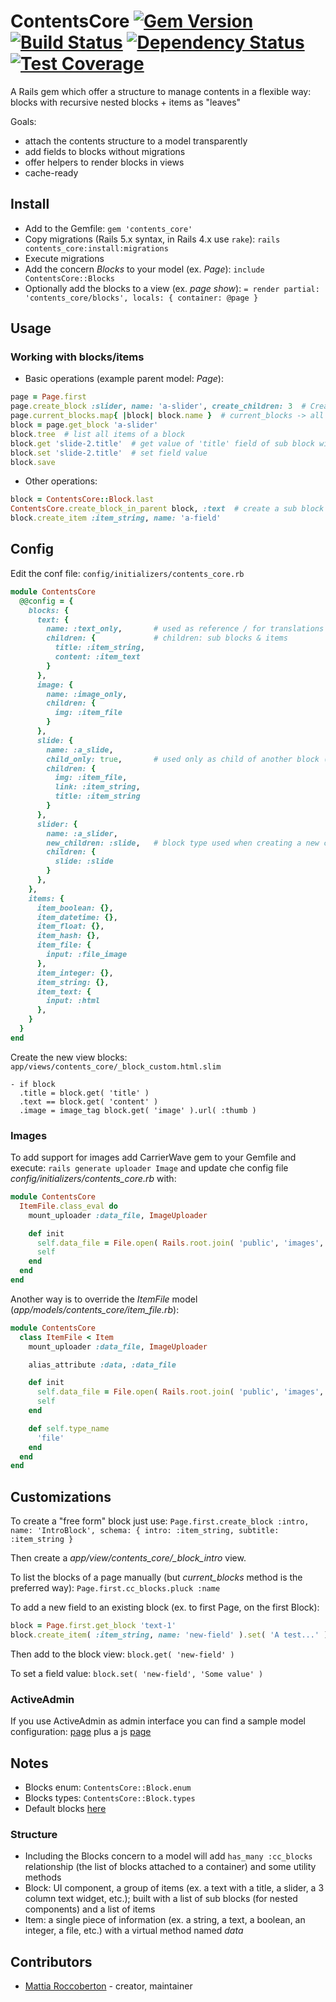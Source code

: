 # ContentsCore [![Gem Version](https://badge.fury.io/rb/contents_core.svg)](https://badge.fury.io/rb/contents_core) [![Build Status](https://travis-ci.org/blocknotes/contents_core.svg)](https://travis-ci.org/blocknotes/contents_core) [![Dependency Status](https://gemnasium.com/badges/github.com/blocknotes/contents_core.svg)](https://gemnasium.com/github.com/blocknotes/contents_core) [![Test Coverage](https://api.codeclimate.com/v1/badges/59196100a1ebb599b088/test_coverage)](https://codeclimate.com/github/blocknotes/contents_core/test_coverage)

A Rails gem which offer a structure to manage contents in a flexible way: blocks with recursive nested blocks + items as "leaves"

Goals:
- attach the contents structure to a model transparently
- add fields to blocks without migrations
- offer helpers to render blocks in views
- cache-ready

## Install

- Add to the Gemfile:
`gem 'contents_core'`
- Copy migrations (Rails 5.x syntax, in Rails 4.x use `rake`):
`rails contents_core:install:migrations`
- Execute migrations
- Add the concern *Blocks* to your model (ex. *Page*): `include ContentsCore::Blocks`
- Optionally add the blocks to a view (ex. *page show*): `= render partial: 'contents_core/blocks', locals: { container: @page }`

## Usage

### Working with blocks/items

- Basic operations (example parent model: *Page*):
```ruby
page = Page.first
page.create_block :slider, name: 'a-slider', create_children: 3  # Create a silder with 3 slides
page.current_blocks.map{ |block| block.name }  # current_blocks -> all published ordered blocks and query cached
block = page.get_block 'a-slider'
block.tree  # list all items of a block
block.get 'slide-2.title'  # get value of 'title' field of sub block with name 'slide-2' (name automatically generated at creation)
block.set 'slide-2.title'  # set field value
block.save
```

- Other operations:
```ruby
block = ContentsCore::Block.last
ContentsCore.create_block_in_parent block, :text  # create a sub block in a block
block.create_item :item_string, name: 'a-field'
```

## Config

Edit the conf file: `config/initializers/contents_core.rb`

```ruby
module ContentsCore
  @@config = {
    blocks: {
      text: {
        name: :text_only,       # used as reference / for translations
        children: {             # children: sub blocks & items
          title: :item_string,
          content: :item_text
        }
      },
      image: {
        name: :image_only,
        children: {
          img: :item_file
        }
      },
      slide: {
        name: :a_slide,
        child_only: true,       # used only as child of another block (slider)
        children: {
          img: :item_file,
          link: :item_string,
          title: :item_string
        }
      },
      slider: {
        name: :a_slider,
        new_children: :slide,   # block type used when creating a new child with default params
        children: {
          slide: :slide
        }
      },
    },
    items: {
      item_boolean: {},
      item_datetime: {},
      item_float: {},
      item_hash: {},
      item_file: {
        input: :file_image
      },
      item_integer: {},
      item_string: {},
      item_text: {
        input: :html
      },
    }
  }
end
```

Create the new view blocks: `app/views/contents_core/_block_custom.html.slim`

```slim
- if block
  .title = block.get( 'title' )
  .text == block.get( 'content' )
  .image = image_tag block.get( 'image' ).url( :thumb )
```

### Images

To add support for images add CarrierWave gem to your Gemfile and execute: `rails generate uploader Image` and update che config file *config/initializers/contents_core.rb* with:

```rb
module ContentsCore
  ItemFile.class_eval do
    mount_uploader :data_file, ImageUploader

    def init
      self.data_file = File.open( Rails.root.join( 'public', 'images', 'original', 'missing.jpg' ) )
      self
    end
  end
end
```

Another way is to override the *ItemFile* model (*app/models/contents_core/item_file.rb*):

```rb
module ContentsCore
  class ItemFile < Item
    mount_uploader :data_file, ImageUploader

    alias_attribute :data, :data_file

    def init
      self.data_file = File.open( Rails.root.join( 'public', 'images', 'original', 'missing.jpg' ) )
      self
    end

    def self.type_name
      'file'
    end
  end
end
```

## Customizations

To create a "free form" block just use: `Page.first.create_block :intro, name: 'IntroBlock', schema: { intro: :item_string, subtitle: :item_string }`

Then create a *app/view/contents_core/_block_intro* view.

To list the blocks of a page manually (but *current_blocks* method is the preferred way): `Page.first.cc_blocks.pluck :name`

To add a new field to an existing block (ex. to first Page, on the first Block):

```rb
block = Page.first.get_block 'text-1'
block.create_item( :item_string, name: 'new-field' ).set( 'A test...' ).save
```

Then add to the block view: `block.get( 'new-field' )`

To set a field value: `block.set( 'new-field', 'Some value' )`

### ActiveAdmin

If you use ActiveAdmin as admin interface you can find a sample model configuration: [page](extra/active_admin_page.rb) plus a js [page](extra/active_admin.js)

## Notes

- Blocks enum: `ContentsCore::Block.enum`
- Blocks types: `ContentsCore::Block.types`
- Default blocks [here](config/initializers/contents_core.rb)

### Structure

- Including the Blocks concern to a model will add `has_many :cc_blocks` relationship (the list of blocks attached to a container) and some utility methods
- Block: UI component, a group of items (ex. a text with a title, a slider, a 3 column text widget, etc.); built with a list of sub blocks (for nested components) and a list of items
- Item: a single piece of information (ex. a string, a text, a boolean, an integer, a file, etc.) with a virtual method named *data*

## Contributors

- [Mattia Roccoberton](http://blocknot.es) - creator, maintainer
